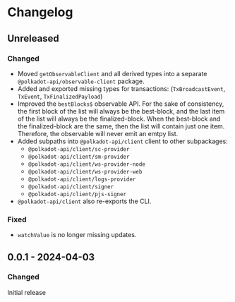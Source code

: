 # Changelog

## Unreleased

### Changed

- Moved `getObservableClient` and all derived types into a separate `@polkadot-api/observable-client` package.
- Added and exported missing types for transactions: (`TxBroadcastEvent`, `TxEvent`, `TxFinalizedPayload`)
- Improved the `bestBlocks$` observable API. For the sake of consistency, the first block of the list will always be the best-block, and the last item of the list will always be the finalized-block. When the best-block and the finalized-block are the same, then the list will contain just one item. Therefore, the observable will never emit an emtpy list.
- Added subpaths into `@polkadot-api/client` client to other subpackages:
  - `@polkadot-api/client/sc-provider`
  - `@polkadot-api/client/sm-provider`
  - `@polkadot-api/client/ws-provider-node`
  - `@polkadot-api/client/ws-provider-web`
  - `@polkadot-api/client/logs-provider`
  - `@polkadot-api/client/signer`
  - `@polkadot-api/client/pjs-signer`
- `@polkadot-api/client` also re-exports the CLI.

### Fixed

- `watchValue` is no longer missing updates.

## 0.0.1 - 2024-04-03

### Changed

Initial release
